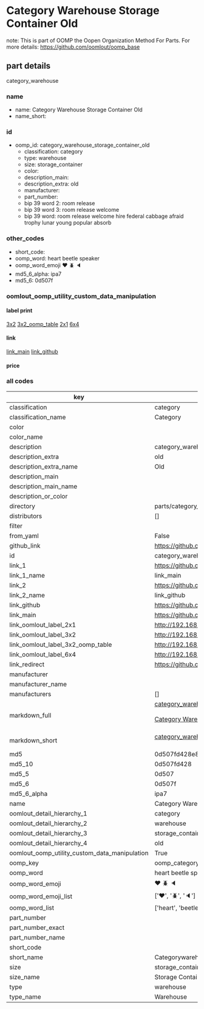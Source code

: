 # Category Warehouse Storage Container Old  

note: This is part of OOMP the Oopen Organization Method For Parts. For more details: https://github.com/oomlout/oomp_base

##  part details
  



category_warehouse



### name
* name: Category Warehouse Storage Container Old
* name_short: 
### id
* oomp_id: category_warehouse_storage_container_old
  * classification: category
  * type: warehouse
  * size: storage_container
  * color: 
  * description_main: 
  * description_extra: old
  * manufacturer: 
  * part_number: 
  * bip 39 word 2: room release
  * bip 39 word 3: room release welcome
  * bip 39 word: room release welcome hire federal cabbage afraid trophy lunar young popular absorb

### other_codes
* short_code: 
* oomp_word: heart beetle speaker
* oomp_word_emoji :heart: :beetle: :speaker:
* md5_6_alpha: ipa7
* md5_6: 0d507f






### oomlout_oomp_utility_custom_data_manipulation
#### label print
[3x2](http://192.168.1.245:1112/?label=oomp%20ipa7)
[3x2_oomp_table](http://192.168.1.108:1112/?label=oomp%20ipa7)
[2x1](http://192.168.1.242:1112/?label=oomp%20ipa7)
[6x4](http://192.168.1.55:1112/?label=oomp%20ipa7)    

#### link

[link_main](https://github.com/oomlout/oomlout_oomp_version_1_messy/tree/main/parts/category_warehouse_storage_container_old) [link_github](https://github.com/oomlout/oomlout_oomp_version_1_messy/tree/main/parts/category_warehouse_storage_container_old)                             

#### price







### all codes 
| key | value |  
| --- | --- |  
| classification | category |  
| classification_name | Category |  
| color |  |  
| color_name |  |  
| description | category_warehouse |  
| description_extra | old |  
| description_extra_name | Old |  
| description_main |  |  
| description_main_name |  |  
| description_or_color |   |  
| directory | parts/category_warehouse_storage_container_old |  
| distributors | [] |  
| filter |  |  
| from_yaml | False |  
| github_link | https://github.com/oomlout/oomlout_oomp_part_src/tree/main/parts/category_warehouse_storage_container_old |  
| id | category_warehouse_storage_container_old |  
| link_1 | https://github.com/oomlout/oomlout_oomp_version_1_messy/tree/main/parts/category_warehouse_storage_container_old |  
| link_1_name | link_main |  
| link_2 | https://github.com/oomlout/oomlout_oomp_version_1_messy/tree/main/parts/category_warehouse_storage_container_old |  
| link_2_name | link_github |  
| link_github | https://github.com/oomlout/oomlout_oomp_version_1_messy/tree/main/parts/category_warehouse_storage_container_old |  
| link_main | https://github.com/oomlout/oomlout_oomp_version_1_messy/tree/main/parts/category_warehouse_storage_container_old |  
| link_oomlout_label_2x1 | http://192.168.1.242:1112/?label=oomp%20ipa7 |  
| link_oomlout_label_3x2 | http://192.168.1.245:1112/?label=oomp%20ipa7 |  
| link_oomlout_label_3x2_oomp_table | http://192.168.1.108:1112/?label=oomp%20ipa7 |  
| link_oomlout_label_6x4 | http://192.168.1.55:1112/?label=oomp%20ipa7 |  
| link_redirect | https://github.com/oomlout/oomlout_oomp_version_1_messy/tree/main/parts/category_warehouse_storage_container_old |  
| manufacturer |  |  
| manufacturer_name |  |  
| manufacturers | [] |  
| markdown_full | [category_warehouse_storage_container_old](none)<br>[](none)<br>[Category Warehouse Storage Container Old](none)<br><br> |  
| markdown_short | [category_warehouse_storage_container_old](none)<br><br> |  
| md5 | 0d507fd428e8e0907eaa36c1f2ad4ddf |  
| md5_10 | 0d507fd428 |  
| md5_5 | 0d507 |  
| md5_6 | 0d507f |  
| md5_6_alpha | ipa7 |  
| name | Category Warehouse Storage Container Old |  
| oomlout_detail_hierarchy_1 | category |  
| oomlout_detail_hierarchy_2 | warehouse |  
| oomlout_detail_hierarchy_3 | storage_container |  
| oomlout_detail_hierarchy_4 | old |  
| oomlout_oomp_utility_custom_data_manipulation | True |  
| oomp_key | oomp_category_warehouse_storage_container_old |  
| oomp_word | heart beetle speaker |  
| oomp_word_emoji | :heart: :beetle: :speaker: |  
| oomp_word_emoji_list | [':heart:', ':beetle:', ':speaker:'] |  
| oomp_word_list | ['heart', 'beetle', 'speaker'] |  
| part_number |  |  
| part_number_exact |  |  
| part_number_name |  |  
| short_code |  |  
| short_name | Categorywarehouse |  
| size | storage_container |  
| size_name | Storage Container |  
| type | warehouse |  
| type_name | Warehouse |  
